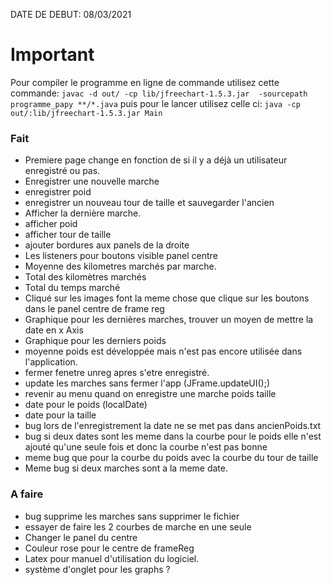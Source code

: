 DATE DE DEBUT: 08/03/2021

# Important
Pour compiler le programme en ligne de commande utilisez cette commande: `javac -d out/ -cp lib/jfreechart-1.5.3.jar  -sourcepath programme_papy **/*.java`
puis pour le lancer utilisez celle ci: `java -cp out/:lib/jfreechart-1.5.3.jar Main`

### Fait
- Premiere page change en fonction de si il y a déjà un utilisateur enregistré ou pas.
- Enregistrer une nouvelle marche
- enregistrer poid
- enregistrer un nouveau tour de taille et sauvegarder l'ancien
- Afficher la dernière marche.
- afficher poid
- afficher tour de taille
- ajouter bordures aux panels de la droite
- Les listeners pour boutons visible panel centre
- Moyenne des kilometres marchés par marche.
- Total des kilomètres marchés
- Total du temps marché
- Cliqué sur les images font la meme chose que clique sur les boutons dans le panel centre de frame reg
- Graphique pour les dernières marches, trouver un moyen de mettre la date en x Axis
- Graphique pour les derniers poids
- moyenne poids est développée mais n'est pas encore utilisée dans l'application.
- fermer fenetre unreg apres s'etre enregistré.
- update les marches sans fermer l'app (JFrame.updateUI();)
- revenir au menu quand on enregistre une marche poids taille
- date pour le poids (localDate)
- date pour la taille
- bug lors de l'enregistrement la date ne se met pas dans ancienPoids.txt
- bug si deux dates sont les meme dans la courbe pour le poids elle n'est ajouté qu'une seule fois et donc la courbe n'est pas bonne
- meme bug que pour la courbe du poids avec la courbe du tour de taille
- Meme bug si deux marches sont a la meme date.


### A faire

- bug supprime les marches sans supprimer le fichier
- essayer de faire les 2 courbes de marche en une seule
- Changer le panel du centre  
- Couleur rose pour le centre de frameReg  
- Latex  pour manuel d'utilisation du logiciel.
- système d'onglet pour les graphs ?
